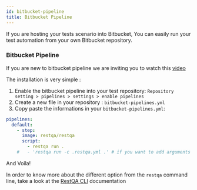 ```yaml
---
id: bitbucket-pipeline
title: Bitbucket Pipeline
---
```


If you are hosting your tests scenario into Bitbucket, You can easily run your test automation from your own Bitbucket repository.

### Bitbucket Pipeline

If you are new to bitbucket pipeline we are inviting you to watch this [video](https://www.youtube.com/watch?v=ibiusir3jaM)

The installation is very simple :

1. Enable the bitbucket pipeline into your test repository: `Repository setting > pipelines > settings > enable pipelines`
2. Create a new file in your repository : `bitbucket-pipelines.yml`
3. Copy paste the informations in your `bitbucket-pipelines.yml`:

```yaml
pipelines:
  default:
    - step:
      image: restqa/restqa
      script:
        - restqa run .
    #   - 'restqa run -c .restqa.yml .' # if you want to add arguments
```

And Voila!

In order to know more about the different option from the `restqa` command line,  take a look at the [RestQA CLI](/docs/api/cli) documentation



